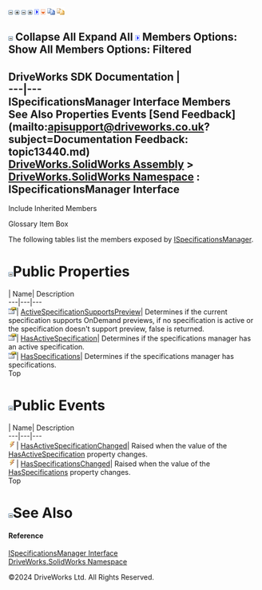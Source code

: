 ![](dotnetimages/collapse.gif) ![](dotnetimages/expand.gif) ![](dotnetimages/collapse.gif) ![](dotnetimages/expand.gif) ![](dotnetimages/drpdown.gif) ![](dotnetimages/drpdown_orange.gif) ![](dotnetimages/copycode.gif) ![](dotnetimages/copycodeHighlight.gif)

![](dotnetimages/collapse.gif) Collapse All Expand All ![](dotnetimages/drpdown.gif) Members Options: Show All  Members Options: Filtered   
---  
DriveWorks SDK Documentation  |   
---|---  
ISpecificationsManager Interface Members   
See Also Properties Events [Send Feedback](mailto:apisupport@driveworks.co.uk?subject=Documentation Feedback: topic13440.md)  
[DriveWorks.SolidWorks Assembly](topic13342.md) > [DriveWorks.SolidWorks Namespace](topic13345.md) : ISpecificationsManager Interface  
---  
  
Include Inherited Members    


Glossary Item Box

The following tables list the members exposed by [ISpecificationsManager](topic13440.md).

# ![](dotnetimages/collapse.gif)Public Properties

| Name| Description  
---|---|---  
![ Property](dotnetimages/Property.gif)| [ActiveSpecificationSupportsPreview](topic13445.md)| Determines if the current specification supports OnDemand previews, if no specification is active or the specification doesn't support preview, false is returned.   
![ Property](dotnetimages/Property.gif)| [HasActiveSpecification](topic13446.md)| Determines if the specifications manager has an active specification.   
![ Property](dotnetimages/Property.gif)| [HasSpecifications](topic13447.md)| Determines if the specifications manager has specifications.   
Top

# ![](dotnetimages/collapse.gif)Public Events

| Name| Description  
---|---|---  
![ Event](dotnetimages/Event.gif)| [HasActiveSpecificationChanged](topic13448.md)| Raised when the value of the [HasActiveSpecification](topic13446.md) property changes.   
![ Event](dotnetimages/Event.gif)| [HasSpecificationsChanged](topic13449.md)| Raised when the value of the [HasSpecifications](topic13447.md) property changes.   
Top

# ![](dotnetimages/collapse.gif)See Also

#### Reference

[ISpecificationsManager Interface](topic13440.md)   
[DriveWorks.SolidWorks Namespace](topic13345.md)

©2024 DriveWorks Ltd. All Rights Reserved.
